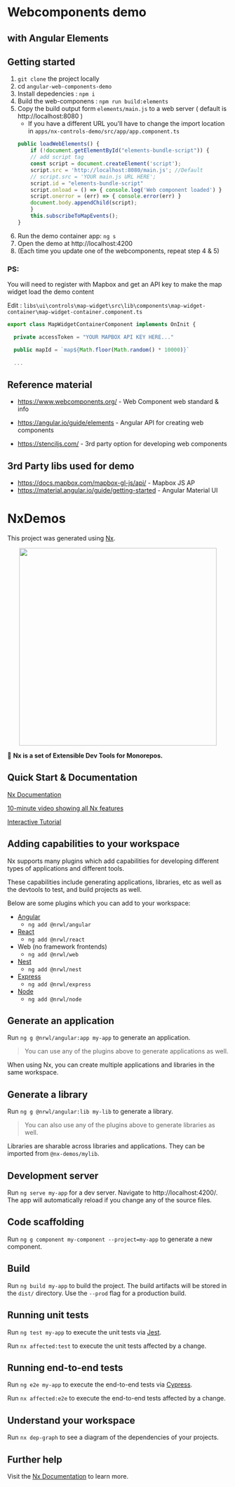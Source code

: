 # Webcomponents demo 
##  with Angular Elements

## Getting started

1. `git clone` the project locally
2. cd `angular-web-components-demo`
3. Install depedencies : `npm i`
4. Build the web-componens : `npm run build:elements`
5. Copy the build output form `elements/main.js` to a web server ( default is http://localhost:8080 )
    - If you have a different URL you'll have to change the import location in  `apps/nx-controls-demo/src/app/app.component.ts`
    ```typescript
    public loadWebElements() {
        if (!document.getElementById("elements-bundle-script")) {
        // add script tag
        const script = document.createElement('script');
        script.src = 'http://localhost:8080/main.js'; //Default
        // script.src = 'YOUR main.js URL HERE';
        script.id = "elements-bundle-script"
        script.onload = () => { console.log('Web component loaded') }
        script.onerror = (err) => { console.error(err) }
        document.body.appendChild(script);
        }
        this.subscribeToMapEvents();
    }
    ```
6. Run the demo container app: `ng s`
7. Open the demo at http://localhost:4200
8. (Each time you update one of the webcomponents, repeat step 4 & 5)

### PS:
You will need to register with Mapbox and get an API key to make the map widget load the demo content

Edit : `libs\ui\controls\map-widget\src\lib\components\map-widget-container\map-widget-container.component.ts`

```typescript
export class MapWidgetContainerComponent implements OnInit {

  private accessToken = "YOUR MAPBOX API KEY HERE..."

  public mapId = `map${Math.floor(Math.random() * 10000)}`
  
  ...
```

## Reference material
- https://www.webcomponents.org/ - Web Component web standard & info

- https://angular.io/guide/elements - Angular API for creating web components

- https://stenciljs.com/ - 3rd party option for developing web components

## 3rd Party libs used for demo
- https://docs.mapbox.com/mapbox-gl-js/api/ - Mapbox JS AP
- https://material.angular.io/guide/getting-started - Angular Material UI 

# NxDemos

This project was generated using [Nx](https://nx.dev).

<p align="center"><img src="https://raw.githubusercontent.com/nrwl/nx/master/nx-logo.png" width="450"></p>

🔎 **Nx is a set of Extensible Dev Tools for Monorepos.**

## Quick Start & Documentation

[Nx Documentation](https://nx.dev/angular)

[10-minute video showing all Nx features](https://nx.dev/angular/getting-started/what-is-nx)

[Interactive Tutorial](https://nx.dev/angular/tutorial/01-create-application)

## Adding capabilities to your workspace

Nx supports many plugins which add capabilities for developing different types of applications and different tools.

These capabilities include generating applications, libraries, etc as well as the devtools to test, and build projects as well.

Below are some plugins which you can add to your workspace:

- [Angular](https://angular.io)
  - `ng add @nrwl/angular`
- [React](https://reactjs.org)
  - `ng add @nrwl/react`
- Web (no framework frontends)
  - `ng add @nrwl/web`
- [Nest](https://nestjs.com)
  - `ng add @nrwl/nest`
- [Express](https://expressjs.com)
  - `ng add @nrwl/express`
- [Node](https://nodejs.org)
  - `ng add @nrwl/node`

## Generate an application

Run `ng g @nrwl/angular:app my-app` to generate an application.

> You can use any of the plugins above to generate applications as well.

When using Nx, you can create multiple applications and libraries in the same workspace.

## Generate a library

Run `ng g @nrwl/angular:lib my-lib` to generate a library.

> You can also use any of the plugins above to generate libraries as well.

Libraries are sharable across libraries and applications. They can be imported from `@nx-demos/mylib`.

## Development server

Run `ng serve my-app` for a dev server. Navigate to http://localhost:4200/. The app will automatically reload if you change any of the source files.

## Code scaffolding

Run `ng g component my-component --project=my-app` to generate a new component.

## Build

Run `ng build my-app` to build the project. The build artifacts will be stored in the `dist/` directory. Use the `--prod` flag for a production build.

## Running unit tests

Run `ng test my-app` to execute the unit tests via [Jest](https://jestjs.io).

Run `nx affected:test` to execute the unit tests affected by a change.

## Running end-to-end tests

Run `ng e2e my-app` to execute the end-to-end tests via [Cypress](https://www.cypress.io).

Run `nx affected:e2e` to execute the end-to-end tests affected by a change.

## Understand your workspace

Run `nx dep-graph` to see a diagram of the dependencies of your projects.

## Further help

Visit the [Nx Documentation](https://nx.dev/angular) to learn more.
